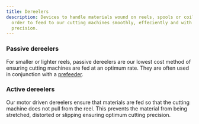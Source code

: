 ```yaml
---
title: Dereelers
description: Devices to handle materials wound on reels, spools or coils in
  order to feed to our cutting machines smoothly, effeciently and with
  precision.
---
```


### Passive dereelers

For smaller or lighter reels, passive dereelers are our lowest cost method of ensuring cutting machines are fed at an optimum rate. They are often used in conjunction with a [prefeeder](/peripherals/prefeeders).

### Active dereelers

Our motor driven dereelers ensure that materials are fed so that the cutting machine does not pull from the reel. This prevents the material from being stretched, distorted or slipping ensuring optimum cutting precision.
